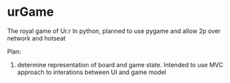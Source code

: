 # urGame
The royal game of Ur.r
In python, planned to use pygame and allow 2p over network and hotseat

Plan:
1) determine representation of board and game state.
Intended to use MVC approach to interations between UI and game model
